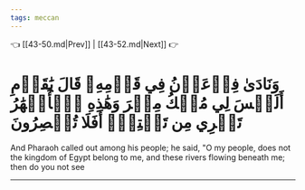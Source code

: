 ```yaml
---
tags: meccan
---
```


👈 [[43-50.md|Prev]] | [[43-52.md|Next]] 👉

# وَنَادَىٰ فِرۡعَوۡنُ فِي قَوۡمِهِۦ قَالَ يَٰقَوۡمِ أَلَيۡسَ لِي مُلۡكُ مِصۡرَ وَهَٰذِهِ ٱلۡأَنۡهَٰرُ تَجۡرِي مِن تَحۡتِيٓۚ أَفَلَا تُبۡصِرُونَ

And Pharaoh called out among his people; he said, "O my people, does not the kingdom of Egypt belong to me, and these rivers flowing beneath me; then do you not see

---

